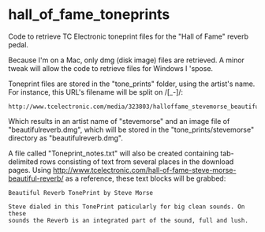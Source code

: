 hall_of_fame_toneprints
=======================

Code to retrieve TC Electronic toneprint files for the "Hall of Fame" reverb
pedal.

Because I'm on a Mac, only dmg (disk image) files are retrieved. A minor tweak
will allow the code to retrieve files for Windows I 'spose.

Toneprint files are stored in the "tone_prints" folder, using the artist's
name. For instance, this URL's filename will be split on /[_-]/:

    http://www.tcelectronic.com/media/323803/halloffame_stevemorse_beautifulreverb.dmg

Which results in an artist name of "stevemorse" and an image file of
"beautifulreverb.dmg", which will be stored in the "tone_prints/stevemorse"
directory as "beautifulreverb.dmg".

A file called "Toneprint_notes.txt" will also be created containing
tab-delimited rows consisting of text from several places in the download
pages. Using
http://www.tcelectronic.com/hall-of-fame-steve-morse-beautiful-reverb/ as a
reference, these text blocks will be grabbed:

    Beautiful Reverb TonePrint by Steve Morse

    Steve dialed in this TonePrint paticularly for big clean sounds. On these
    sounds the Reverb is an integrated part of the sound, full and lush.


